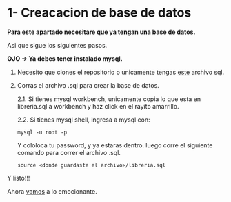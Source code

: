 # 1- Creacacion de base de datos

**Para este apartado necesitare que ya tengan una base de datos.**

Asi que sigue los siguientes pasos.

**OJO -> Ya debes tener instalado mysql.**

1. Necesito que clones el repositorio o unicamente tengas [este](https://gist.github.com/MartinAAcebeyL/1745ec8b747ed1c3100427c720f2fd25) archivo sql.

2. Corras el archivo .sql para crear la base de datos.

   2.1. Si tienes mysql workbench, unicamente copia lo que esta en libreria.sql a workbench y haz click en el rayito amarrillo.

   2.2. Si tienes mysql shell, ingresa a mysql con:

   `mysql -u root -p`

   Y cololoca tu password, y ya estaras dentro.
   luego corre el siguiente comando para correr el archivo .sql.

   `source <donde guardaste el archivo>/libreria.sql`

Y listo!!!

Ahora [vamos](./2-CreacionConsultas.md) a lo emocionante.
